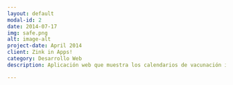 ```yaml
---
layout: default
modal-id: 2
date: 2014-07-17
img: safe.png
alt: image-alt
project-date: April 2014
client: Zink in Apps!
category: Desarrollo Web
description: Aplicación web que muestra los calendarios de vacunación infantil para las diferentes comunidades autónomas. Permite buscar por fecha de nacimiento del niño mostrando, en este caso, las vacunas que le quedan por poner. <a href="http://apisparapapis.zinkinapps.com">Pruebala</a>.

---
```

